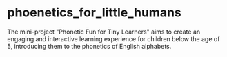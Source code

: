 # phoenetics_for_little_humans
The mini-project "Phonetic Fun for Tiny Learners" aims to create an engaging and interactive learning experience for children below the age of 5, introducing them to the phonetics of English alphabets.
